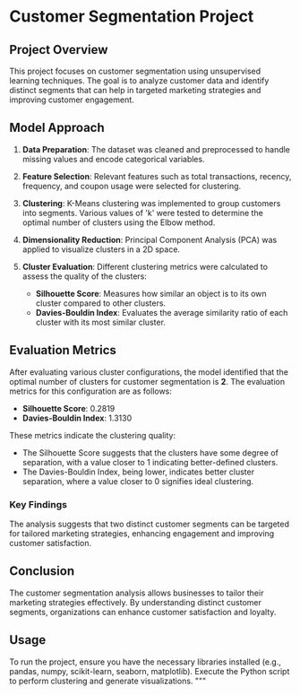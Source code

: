 # Customer Segmentation Project

## Project Overview

This project focuses on customer segmentation using unsupervised learning techniques. The goal is to analyze customer data and identify distinct segments that can help in targeted marketing strategies and improving customer engagement.

## Model Approach

1. **Data Preparation**: The dataset was cleaned and preprocessed to handle missing values and encode categorical variables.

2. **Feature Selection**: Relevant features such as total transactions, recency, frequency, and coupon usage were selected for clustering.

3. **Clustering**: K-Means clustering was implemented to group customers into segments. Various values of 'k' were tested to determine the optimal number of clusters using the Elbow method.

4. **Dimensionality Reduction**: Principal Component Analysis (PCA) was applied to visualize clusters in a 2D space.

5. **Cluster Evaluation**: Different clustering metrics were calculated to assess the quality of the clusters:
   - **Silhouette Score**: Measures how similar an object is to its own cluster compared to other clusters.
   - **Davies-Bouldin Index**: Evaluates the average similarity ratio of each cluster with its most similar cluster.


## Evaluation Metrics

After evaluating various cluster configurations, the model identified that the optimal number of clusters for customer segmentation is **2**. The evaluation metrics for this configuration are as follows:

- **Silhouette Score**: 0.2819
- **Davies-Bouldin Index**: 1.3130

These metrics indicate the clustering quality:
- The Silhouette Score suggests that the clusters have some degree of separation, with a value closer to 1 indicating better-defined clusters.
- The Davies-Bouldin Index, being lower, indicates better cluster separation, where a value closer to 0 signifies ideal clustering.

### Key Findings
The analysis suggests that two distinct customer segments can be targeted for tailored marketing strategies, enhancing engagement and improving customer satisfaction.

## Conclusion

The customer segmentation analysis allows businesses to tailor their marketing strategies effectively. By understanding distinct customer segments, organizations can enhance customer satisfaction and loyalty.

## Usage

To run the project, ensure you have the necessary libraries installed (e.g., pandas, numpy, scikit-learn, seaborn, matplotlib). Execute the Python script to perform clustering and generate visualizations.
"""
